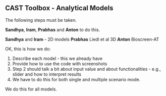 ## CAST Toolbox - Analytical Models

The following steps must be taken.

**Sandhya**, **Iram**, **Prabhas** and **Anton** to do this.

**Sandhya** and **Iram** - 2D models
**Prabhas** Liedl et al 3D
**Anton** Bioscreen-AT 



OK, this is how we do:

1. Describe each model - this we already have
2. Provide how to use the code with screenshots
3. Step 2 should talk a bit about input value and about functionalities - e.g., slider and how to interpret results
4. We have to do this for both single and multiple scenario mode.

We do this for all models.

